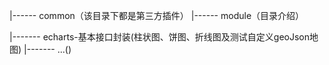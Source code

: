 
|------ common（该目录下都是第三方插件）
|------ module（目录介绍）

  |------- echarts-基本接口封装(柱状图、饼图、折线图及测试自定义geoJson地图)
  |------- ...()
  
